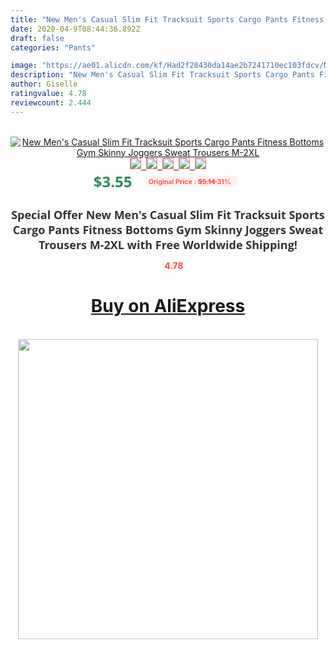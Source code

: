```yaml
---
title: "New Men's Casual Slim Fit Tracksuit Sports Cargo Pants Fitness Bottoms Gym Skinny Joggers Sweat Trousers M-2XL"
date: 2020-04-9T08:44:36.892Z
draft: false
categories: "Pants"

image: "https://ae01.alicdn.com/kf/Had2f28430da14ae2b7241710ec103fdcv/New-Men-s-Casual-Slim-Fit-Tracksuit-Sports-Cargo-Pants-Fitness-Bottoms-Gym-Skinny-Joggers-Sweat.jpg"
description: "New Men's Casual Slim Fit Tracksuit Sports Cargo Pants Fitness Bottoms Gym Skinny Joggers Sweat Trousers M-2XL"
author: Giselle
ratingvalue: 4.78
reviewcount: 2.444
---
```

<br>
<div style="text-align: center;">
<a href="https://s.click.aliexpress.com/e/_9ikxqH" target="_blank" rel="nofollow noopener noreferrer"><img alt="New Men's Casual Slim Fit Tracksuit Sports Cargo Pants Fitness Bottoms Gym Skinny Joggers Sweat Trousers M-2XL" class="magnifier-image" src="https://ae01.alicdn.com/kf/Had2f28430da14ae2b7241710ec103fdcv/New-Men-s-Casual-Slim-Fit-Tracksuit-Sports-Cargo-Pants-Fitness-Bottoms-Gym-Skinny-Joggers-Sweat.jpg_640x640.jpg">
<br>
<img style="border:1px solid salmon" src="https://ae01.alicdn.com/kf/Had2f28430da14ae2b7241710ec103fdcv/New-Men-s-Casual-Slim-Fit-Tracksuit-Sports-Cargo-Pants-Fitness-Bottoms-Gym-Skinny-Joggers-Sweat.jpg_120x120.jpg">&nbsp;&nbsp;<img style="border:1px solid salmon" src="https://ae01.alicdn.com/kf/H054249ad575b4ad9876d24cec1a31b9cf/New-Men-s-Casual-Slim-Fit-Tracksuit-Sports-Cargo-Pants-Fitness-Bottoms-Gym-Skinny-Joggers-Sweat.jpg_120x120.jpg">&nbsp;&nbsp;<img style="border:1px solid salmon" src="https://ae01.alicdn.com/kf/H8b7a5fb6af4c4e9b9d838b7533dcd6094/New-Men-s-Casual-Slim-Fit-Tracksuit-Sports-Cargo-Pants-Fitness-Bottoms-Gym-Skinny-Joggers-Sweat.jpg_120x120.jpg">&nbsp;&nbsp;<img style="border:1px solid salmon" src="https://ae01.alicdn.com/kf/Hdfbc284f40424fc0a631f4e62949f7bf4/New-Men-s-Casual-Slim-Fit-Tracksuit-Sports-Cargo-Pants-Fitness-Bottoms-Gym-Skinny-Joggers-Sweat.jpg_120x120.jpg">&nbsp;&nbsp;<img style="border:1px solid salmon" src="https://ae01.alicdn.com/kf/H7173412a7b264b84b8bc5e2cfe77ed01G/New-Men-s-Casual-Slim-Fit-Tracksuit-Sports-Cargo-Pants-Fitness-Bottoms-Gym-Skinny-Joggers-Sweat.jpg_120x120.jpg"></a></div><br0>
<div style="text-align: center;"><span style="background-color: white; border: 0px; box-sizing: border-box; color: seagreen; display: inline-block; font-family: &quot;open sans&quot; , &quot;arial&quot; , &quot;helvetica&quot; , sans-serif , &quot;heiti&quot;; font-size: 24px; font-stretch: inherit; font-weight: 700; line-height: inherit; margin: 0px 10px 0px 0px; padding: 0px; vertical-align: middle;">$3.55 </span>
<span style="background: rgb(255 , 241 , 241); border-radius: 3px; border: 0px; box-sizing: border-box; color: #ff4747; display: inline-block; font-family: inherit; font-size: 12px; font-stretch: inherit; font-style: inherit; font-variant: inherit; font-weight: 600; line-height: inherit; margin: 0px; padding: 2px 5px; transform: scale(0.9); vertical-align: middle;">Original Price : <b style="text-decoration: line-through;">$5.14 </b> 31%&nbsp;&nbsp;</span></div>
<h1 style="color: #333333; display: inline-block; font-family: &quot;open sans&quot; , &quot;arial&quot; , &quot;helvetica&quot; , sans-serif , &quot;heiti&quot;; font-size: 18px; font-stretch: inherit; font-weight: 700; text-align: center;">Special Offer New Men's Casual Slim Fit Tracksuit Sports Cargo Pants Fitness Bottoms Gym Skinny Joggers Sweat Trousers M-2XL with Free Worldwide Shipping!</h1>
<div style="color: #ff4747; text-align: center;">
<img src="https://4.bp.blogspot.com/-M0ZcTcb-5uY/XleCXlxnR4I/AAAAAAAAAEc/OrjgMkXV1oMQFaCRZj5HQwOCBcu3w1FegCPcBGAYYCw/s1600/star.png" style="height: 15px;">&nbsp;<b>4.78</b></div>
<div class="button_cont" align="center"><a class="buynow_a" href="https://s.click.aliexpress.com/e/_9ikxqH" target="_blank" rel="nofollow noopener noreferrer"><H1>Buy on AliExpress</H1></a></div><br>
<div class="separator" style="clear: both; text-align: center;">
<img src="https://lh3.googleusercontent.com/-pTy5HemUv9M/XlePHvY0dAI/AAAAAAAAAE4/0nX5iRUoIWY8eMW9Dpxeirr157OZliDIgCLcBGAsYHQ/s1600/badge.gif" width="480">
</div>
